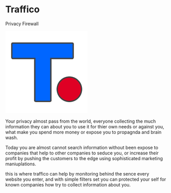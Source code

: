 # Traffico
Privacy Firewall

![alt text](https://raw.githubusercontent.com/proxytype/Traffico/master/assets/logo-256.png)

Your privacy almost pass from the world, everyone collecting the much information they can about you to use it for thier own needs or against you, what make you spend more money or expose you to propagnda and brain wash.

Today you are almost cannot search information without been expose to companies that help to other companies to seduce you, or increase their profit by pushing the customers to the edge using sophisticated marketing maniuplations.




this is where traffico can help by monitoring behind the sence every website you enter, and with simple filters set you can protected your self for known companies how try to collect information about you.
